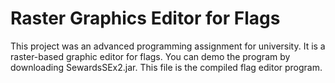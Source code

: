 # Raster Graphics Editor for Flags
This project was an advanced programming assignment for university. It is a raster-based graphic editor for flags. You can demo the program by downloading SewardsSEx2.jar. This file is the compiled flag editor program.
